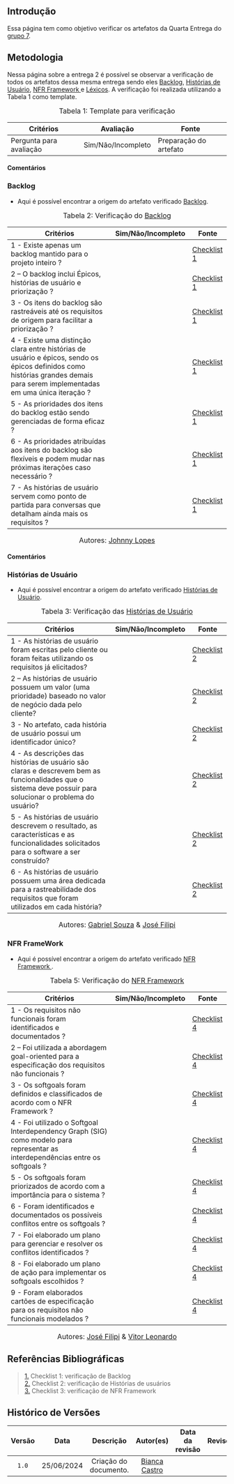 ## Introdução

Essa página tem como objetivo verificar os artefatos da Quarta Entrega do [grupo 7](https://github.com/Requisitos-de-Software/2024.1-Meu-INSS).

## Metodologia

Nessa página sobre a  entrega 2 é possível se observar a verificação de todos os artefatos dessa mesma entrega sendo eles [Backlog](https://requisitos-de-software.github.io/2024.1-Meu-INSS/modelagem/Agil/backlog/), [Histórias de Usuário](https://requisitos-de-software.github.io/2024.1-Meu-INSS/modelagem/Agil/historia_de_usuario/), [NFR Framework ]( https://requisitos-de-software.github.io/2024.1-Meu-INSS/modelagem/Agil/nfr/) e [Léxicos](https://requisitos-de-software.github.io/2024.1-Meu-INSS/modelagem/lexicos/). A verificação foi realizada utilizando a Tabela 1 como template.

<font size="3"><p style="text-align: center">Tabela 1: Template para verificação</p></font>

<center>

Critérios | Avaliação | Fonte
--|--|--
Pergunta para avaliação| Sim/Não/Incompleto| Preparação do artefato

</center>

#### Comentários


### Backlog
- Aqui é possível encontrar a origem do artefato verificado [Backlog](https://requisitos-de-software.github.io/2024.1-Meu-INSS/modelagem/Agil/backlog/).

<font size="3"><p style="text-align: center">Tabela 2: Verificação do [Backlog](https://requisitos-de-software.github.io/2024.1-Meu-INSS/modelagem/Agil/backlog/)</p></font>

Critérios  | Sim/Não/Incompleto | Fonte
--------- | ------ | ------
1 - Existe apenas um backlog mantido para o projeto inteiro ? |  | [Checklist 1](https://requisitos-de-software.github.io/2024.1-Meu-INSS/verificacao/preparacao/Backlog/)
2 – O backlog inclui Épicos, histórias de usuário e priorização ? |  | [Checklist 1](https://requisitos-de-software.github.io/2024.1-Meu-INSS/verificacao/preparacao/Backlog/)
3 - Os itens do backlog são rastreáveis até os requisitos de origem para facilitar a priorização ? |  | [Checklist 1](https://requisitos-de-software.github.io/2024.1-Meu-INSS/verificacao/preparacao/Backlog/)
4 - Existe uma distinção clara entre histórias de usuário e épicos, sendo os épicos definidos como histórias grandes demais para serem implementadas em uma única iteração ? |  | [Checklist 1](https://requisitos-de-software.github.io/2024.1-Meu-INSS/verificacao/preparacao/Backlog/)
5 - As prioridades dos itens do backlog estão sendo gerenciadas de forma eficaz ? |  | [Checklist 1](https://requisitos-de-software.github.io/2024.1-Meu-INSS/verificacao/preparacao/Backlog/)
6 - As prioridades atribuídas aos itens do backlog são flexíveis e podem mudar nas próximas iterações caso necessário ? |  | [Checklist 1](https://requisitos-de-software.github.io/2024.1-Meu-INSS/verificacao/preparacao/Backlog/)
7 - As histórias de usuário servem como ponto de partida para conversas que detalham ainda mais os requisitos ? |  | [Checklist 1](https://requisitos-de-software.github.io/2024.1-Meu-INSS/verificacao/preparacao/Backlog/)


<font size="3"><p style="text-align: center">Autores: [Johnny Lopes](https://github.com/JohnnyLopess) </p></font>

#### Comentários

### Histórias de Usuário
- Aqui é possível encontrar a origem do artefato verificado [Histórias de Usuário](https://requisitos-de-software.github.io/2024.1-Meu-INSS/modelagem/Agil/historia_de_usuario/).

<font size="3"><p style="text-align: center">Tabela 3: Verificação das [Histórias de Usuário](https://requisitos-de-software.github.io/2024.1-Meu-INSS/modelagem/Agil/historia_de_usuario/)</p></font>

Critérios  | Sim/Não/Incompleto | Fonte
--------- | ------ | ------
1 - As histórias de usuário foram escritas pelo cliente ou foram feitas utilizando os requisitos já elicitados? |  | [Checklist 2](https://requisitos-de-software.github.io/2024.1-Meu-INSS/verificacao/preparacao/HistoriasdeUser/)
2 – As histórias de usuário possuem um valor (uma prioridade) baseado no valor de negócio dada pelo cliente? |  | [Checklist 2](https://requisitos-de-software.github.io/2024.1-Meu-INSS/verificacao/preparacao/HistoriasdeUser/)
3 - No artefato, cada história de usuário possui um identificador único? |  | [Checklist 2](https://requisitos-de-software.github.io/2024.1-Meu-INSS/verificacao/preparacao/HistoriasdeUser/)
4 - As descrições das histórias de usuário são claras e descrevem bem as funcionalidades que o sistema deve possuir para solucionar o problema do usuário? |  | [Checklist 2](https://requisitos-de-software.github.io/2024.1-Meu-INSS/verificacao/preparacao/HistoriasdeUser/)
5 - As histórias de usuário descrevem o resultado, as características e as funcionalidades solicitados para o software a ser construído? |  | [Checklist 2](https://requisitos-de-software.github.io/2024.1-Meu-INSS/verificacao/preparacao/HistoriasdeUser/)
6 - As histórias de usuário possuem uma área dedicada para a rastreabilidade dos requisitos que foram utilizados em cada história? |  | [Checklist 2](https://requisitos-de-software.github.io/2024.1-Meu-INSS/verificacao/preparacao/HistoriasdeUser/)

<font size="3"><p style="text-align: center">Autores: [Gabriel Souza](https://github.com/GabrielMS00) & [José Filipi](https://github.com/JoseFilipi)</p></font>


### NFR FrameWork
- Aqui é possível encontrar a origem do artefato verificado [NFR Framework ](  https://requisitos-de-software.github.io/2024.1-Meu-INSS/modelagem/Agil/nfr/).

<font size="3"><p style="text-align: center">Tabela 5: Verificação do [NFR Framework ](  https://requisitos-de-software.github.io/2024.1-Meu-INSS/modelagem/Agil/nfr/)</p></font>

Critérios  | Sim/Não/Incompleto | Fonte
--------- | ------ | ------
1 - Os requisitos não funcionais foram identificados e documentados ? |  | [Checklist 4](https://requisitos-de-software.github.io/2024.1-Meu-INSS/verificacao/preparacao/NFR)
2 – Foi utilizada a abordagem goal-oriented para a especificação dos requisitos não funcionais ? |  |  [Checklist 4](https://requisitos-de-software.github.io/2024.1-Meu-INSS/verificacao/preparacao/NFR)
3 - Os softgoals foram definidos e classificados de acordo com o NFR Framework ? |  |  [Checklist 4](https://requisitos-de-software.github.io/2024.1-Meu-INSS/verificacao/preparacao/NFR)
4 - Foi utilizado o Softgoal Interdependency Graph (SIG) como modelo para representar as interdependências entre os softgoals ? |  |  [Checklist 4](https://requisitos-de-software.github.io/2024.1-Meu-INSS/verificacao/preparacao/NFR)
5 - Os softgoals foram priorizados de acordo com a importância para o sistema ? |  |  [Checklist 4](https://requisitos-de-software.github.io/2024.1-Meu-INSS/verificacao/preparacao/NFR)
6 - Foram identificados e documentados os possíveis conflitos entre os softgoals ? |  |  [Checklist 4](https://requisitos-de-software.github.io/2024.1-Meu-INSS/verificacao/preparacao/NFR)
7 - Foi elaborado um plano para gerenciar e resolver os conflitos identificados ? |  |  [Checklist 4](https://requisitos-de-software.github.io/2024.1-Meu-INSS/verificacao/preparacao/NFR)
8 - Foi elaborado um plano de ação para implementar os softgoals escolhidos ? |  |  [Checklist 4](https://requisitos-de-software.github.io/2024.1-Meu-INSS/verificacao/preparacao/NFR)
9 - Foram elaborados cartões de especificação para os requisitos não funcionais modelados ? |  |  [Checklist 4](https://requisitos-de-software.github.io/2024.1-Meu-INSS/verificacao/preparacao/NFR)

<font size="3"><p style="text-align: center">Autores: [José Filipi](https://github.com/JoseFilipi) & [Vitor Leonardo](https://github.com/vitorfleonardo)</p></font>

## Referências Bibliográficas
> <a href="https://requisitos-de-software.github.io/2024.1-Meu-INSS/verificacao/preparacao/Backlog/">1.</a> Checklist 1: verificação de Backlog </br>
> <a href="https://requisitos-de-software.github.io/2024.1-Meu-INSS/verificacao/preparacao/HistoriasdeUser/">2.</a> Checklist 2: verificação de Histórias de usuários </br>
> <a href="https://requisitos-de-software.github.io/2024.1-Meu-INSS/verificacao/preparacao/NFR/">3.</a> Checklist 3: verificação de NFR Framework </br>


## Histórico de Versões

| Versão | Data | Descrição | Autor(es) | Data da revisão | Revisor(es) |
| :--: | :--: | :--: | :--: | :--: | :--: |
|`1.0` | 25/06/2024 | Criação do documento. | [Bianca Castro](https://github.com/BiancaPatrocinio7)  | |